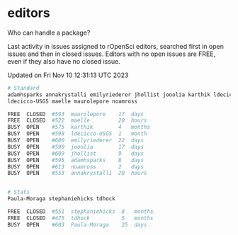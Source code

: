 # editors

Who can handle a package?

Last activity in issues assigned to rOpenSci editors, searched first in open
issues and then in closed issues. Editors with no open issues are FREE, even if
they also have no closed issue.


Updated on Fri Nov 10 12:31:13 UTC 2023

```bash
# Standard
adamhsparks annakrystalli emilyriederer jhollist jooolia karthik ldecicco
ldecicco-USGS maelle maurolepore noamross

FREE  CLOSED  #593  maurolepore    17  days
FREE  CLOSED  #522  maelle         20  hours
BUSY  OPEN    #575  karthik        4   months
BUSY  OPEN    #598  ldecicco-USGS  1   month
BUSY  OPEN    #600  emilyriederer  22  days
BUSY  OPEN    #590  jooolia        17  days
BUSY  OPEN    #609  jhollist       9   days
BUSY  OPEN    #595  adamhsparks    8   days
BUSY  OPEN    #613  noamross       2   days
BUSY  OPEN    #553  annakrystalli  20  hours


# Stats
Paula-Moraga stephaniehicks tdhock

FREE  CLOSED  #551  stephaniehicks  8   months
FREE  CLOSED  #475  tdhock          5   months
BUSY  OPEN    #603  Paula-Moraga    25  days
```
